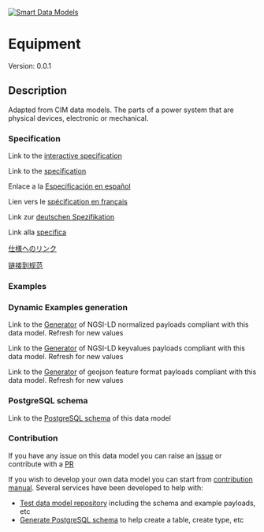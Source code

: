 [![Smart Data Models](https://smartdatamodels.org/wp-content/uploads/2022/01/SmartDataModels_logo.png "Logo")](https://smartdatamodels.org)
# Equipment
Version: 0.0.1

## Description 

Adapted from CIM data models. The parts of a power system that are physical devices, electronic or mechanical.
### Specification

Link to the [interactive specification](https://swagger.lab.fiware.org/?url=https://smart-data-models.github.io/dataModel.EnergyCIM/Equipment/swagger.yaml)

Link to the [specification](https://github.com/smart-data-models/dataModel.EnergyCIM/blob/master/Equipment/doc/spec.md)

Enlace a la [Especificación en español](https://github.com/smart-data-models/dataModel.EnergyCIM/blob/master/Equipment/doc/spec_ES.md)

Lien vers le [spécification en français](https://github.com/smart-data-models/dataModel.EnergyCIM/blob/master/Equipment/doc/spec_FR.md)

Link zur [deutschen Spezifikation](https://github.com/smart-data-models/dataModel.EnergyCIM/blob/master/Equipment/doc/spec_DE.md)

Link alla [specifica](https://github.com/smart-data-models/dataModel.EnergyCIM/blob/master/Equipment/doc/spec_IT.md)

[仕様へのリンク](https://github.com/smart-data-models/dataModel.EnergyCIM/blob/master/Equipment/doc/spec_JA.md)

[链接到规范](https://github.com/smart-data-models/dataModel.EnergyCIM/blob/master/Equipment/doc/spec_ZH.md)
### Examples
### Dynamic Examples generation

Link to the [Generator](https://smartdatamodels.org/extra/ngsi-ld_generator.php?schemaUrl=https://raw.githubusercontent.com/smart-data-models/dataModel.EnergyCIM/master/Equipment/schema.json&email=info@smartdatamodels.org) of NGSI-LD normalized payloads compliant with this data model. Refresh for new values

Link to the [Generator](https://smartdatamodels.org/extra/ngsi-ld_generator_keyvalues.php?schemaUrl=https://raw.githubusercontent.com/smart-data-models/dataModel.EnergyCIM/master/Equipment/schema.json&email=info@smartdatamodels.org) of NGSI-LD keyvalues payloads compliant with this data model. Refresh for new values

Link to the [Generator](https://smartdatamodels.org/extra/geojson_features_generator.php?schemaUrl=https://raw.githubusercontent.com/smart-data-models/dataModel.EnergyCIM/master/Equipment/schema.json&email=info@smartdatamodels.org) of geojson feature format payloads compliant with this data model. Refresh for new values
### PostgreSQL schema

Link to the [PostgreSQL schema](https://smart-data-models.github.io/dataModel.EnergyCIM/Equipment/schema.sql) of this data model
### Contribution

 If you have any issue on this data model you can raise an [issue](https://github.com/smart-data-models/dataModel.EnergyCIM/issues)  or contribute with a [PR](https://github.com/smart-data-models/dataModel.EnergyCIM/pulls)

 If you wish to develop your own data model you can start from [contribution manual](https://bit.ly/contribution_manual). Several services have been developed to help with: 
 - [Test data model repository](https://smartdatamodels.org/index.php/data-models-contribution-api/) including the schema and example payloads, etc
 - [Generate PostgreSQL schema](https://smartdatamodels.org/index.php/sql-service/) to help create a table, create type, etc